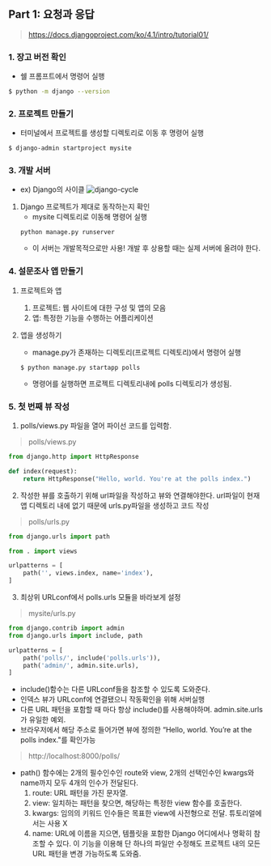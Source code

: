 ## Part 1: 요청과 응답
> https://docs.djangoproject.com/ko/4.1/intro/tutorial01/
### 1. 장고 버전 확인
- 쉘 프롬프트에서 명령어 실행
```zsh
$ python -m django --version
```
### 2. 프로젝트 만들기
- 터미널에서 프로젝트를 생성할 디렉토리로 이동 후 명령어 실행
```zsh
$ django-admin startproject mysite
```
### 3. 개발 서버
- ex) Django의 사이클
![django-cycle](https://i.stack.imgur.com/rLfSC.jpg)

1. Django 프로젝트가 제대로 동작하는지 확인
   - mysite 디렉토리로 이동해 명령어 실행
    ```
    python manage.py runserver
    ```
   - 이 서버는 개발목적으로만 사용! 개발 후 상용할 때는 실제 서버에 올려야 한다.
  
### 4. 설문조사 앱 만들기
1. 프로젝트와 앱
    1. 프로젝트: 웹 사이트에 대한 구성 및 앱의 모음
    2. 앱: 특정한 기능을 수행하는 어플리케이션

2. 앱을 생성하기
   - manage.py가 존재하는 디렉토리(프로젝트 디렉토리)에서 명령어 실행
   ```
   $ python manage.py startapp polls
   ```
   - 명령어를 실행하면 프로젝트 디렉토리내에 polls 디렉토리가 생성됨.

### 5. 첫 번째 뷰 작성
1. polls/views.py 파일을 열어 파이선 코드를 입력함.
> polls/views.py
~~~python
from django.http import HttpResponse

def index(request):
    return HttpResponse("Hello, world. You're at the polls index.")
~~~

2. 작성한 뷰를 호출하기 위해 url파일을 작성하고 뷰와 연결해야한다. url파일이 현재 앱 디렉토리 내에 없기 때문에 urls.py파일을 생성하고 코드 작성
> polls/urls.py
~~~python
from django.urls import path

from . import views

urlpatterns = [
    path('', views.index, name='index'),
]
~~~

3. 최상위 URLconf에서 polls.urls 모듈을 바라보게 설정
> mysite/urls.py
~~~python
from django.contrib import admin
from django.urls import include, path

urlpatterns = [
    path('polls/', include('polls.urls')),
    path('admin/', admin.site.urls),
]
~~~
  - include()함수는 다른 URLconf들을 참조할 수 있도록 도와준다.
  - 인덱스 뷰가 URLconf에 연결됐으니 작동확인을 위해 서버실행
  - 다른 URL 패턴을 포함할 때 마다 항상 include()를 사용해야하며. admin.site.urls가 유일한 예외.
  - 브라우저에서 해당 주소로 들어가면 뷰에 정의한 “Hello, world. You’re at the polls index."를 확인가능
  > http://localhost:8000/polls/
  - path() 함수에는 2개의 필수인수인 route와 view, 2개의 선택인수인 kwargs와 name까지 모두 4개의 인수가 전달된다.
    1. route: URL 패턴을 가진 문자열.
    2. view: 일치하는 패턴을 찾으면, 해당하는 특정한 view 함수를 호출한다.
    3. kwargs: 임의의 키워드 인수들은 목표한 view에 사전형으로 전달. 튜토리얼에서는 사용 X
    4. name: URL에 이름을 지으면, 템플릿을 포함한 Django 어디에서나 명확히 참조할 수 있다. 이 기능을 이용해 단 하나의 파일만 수정해도 프로젝트 내의 모든 URL 패턴을 변경 가능하도록 도와줌.